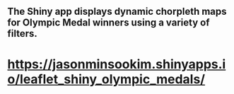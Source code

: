 ## The Shiny app displays dynamic chorpleth maps for Olympic Medal winners using a variety of filters. 
# https://jasonminsookim.shinyapps.io/leaflet_shiny_olympic_medals/
